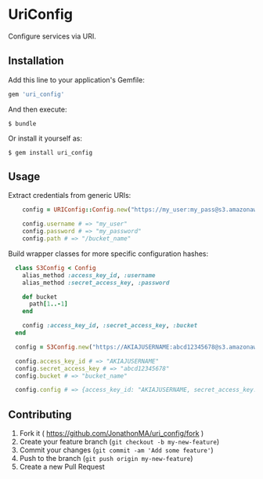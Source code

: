 # UriConfig

Configure services via URI.

## Installation

Add this line to your application's Gemfile:

```ruby
gem 'uri_config'
```

And then execute:

    $ bundle

Or install it yourself as:

    $ gem install uri_config

## Usage

Extract credentials from generic URIs:

```ruby
    config = URIConfig::Config.new("https://my_user:my_pass@s3.amazonaws.com/a_path")

    config.username # => "my_user"
    config.password # => "my_password"
    config.path # => "/bucket_name"
```

Build wrapper classes for more specific configuration hashes:

```ruby
  class S3Config < Config
    alias_method :access_key_id, :username
    alias_method :secret_access_key, :password

    def bucket
      path[1..-1]
    end

    config :access_key_id, :secret_access_key, :bucket
  end

  config = S3Config.new("https://AKIAJUSERNAME:abcd12345678@s3.amazonaws.com/bucket_name")

  config.access_key_id # => "AKIAJUSERNAME"
  config.secret_access_key # => "abcd12345678"
  config.bucket # => "bucket_name"

  config.config # => {access_key_id: "AKIAJUSERNAME, secret_access_key: "abcd12345678", bucket: "bucket_name" }
```

## Contributing

1. Fork it ( https://github.com/JonathonMA/uri_config/fork )
2. Create your feature branch (`git checkout -b my-new-feature`)
3. Commit your changes (`git commit -am 'Add some feature'`)
4. Push to the branch (`git push origin my-new-feature`)
5. Create a new Pull Request
